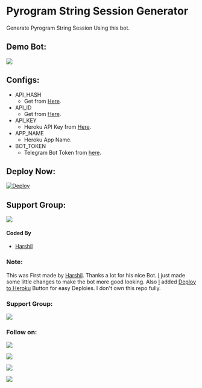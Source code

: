 # Pyrogram String Session Generator
Generate Pyrogram String Session Using this bot.

## Demo Bot:
<a href="http://t.me/genStr_HProbot"><img src="https://img.shields.io/badge/Telegram-Bot-blue.svg?logo=telegram"></a>

## Configs:
- API_HASH
  - Get from [Here](https://my.telegram.org).
- API_ID
  - Get from [Here](https://my.telegram.org).
- API_KEY
  - Heroku API Key from [Here](https://dashboard.heroku.com/account).
- APP_NAME
  - Heroku App Name.
- BOT_TOKEN
  - Telegram Bot Token from [here](https://t.me/BotFather).

## Deploy Now:
[![Deploy](https://www.herokucdn.com/deploy/button.svg)](https://heroku.com/deploy?template=https://github.com/harshil8981/HP-StringSessionGenerator)

## Support Group:
<a href="https://t.me/HP_Bot_discuss_group"><img src="https://img.shields.io/badge/Telegram-Join%20Telegram%20Group-blue.svg?logo=telegram"></a>

#### Coded By
- [Harshil](https://github.com/harshil8981)



### Note: 
This was First made by [Harshil](https://github.com/harshil8981). Thanks a lot for his nice Bot. [I](https://github.com/harshil8981) just made some little changes to make the bot more good looking. Also [I](https://github.com/harshil8981) added [Deploy to Heroku]((https://github.com/campers98/stringutest)) Button for easy Deploies. I don't own this repo fully.

### Support Group:
<a href="https://t.me/HP_Bot_discuss_group"><img src="https://img.shields.io/badge/Telegram-Join%20Telegram%20Group-blue.svg?logo=telegram"></a>

### Follow on:
<p align="left">
<a href="https://github.com/harshil8981"><img src="https://img.shields.io/badge/GitHub-Follow%20on%20GitHub-inactive.svg?logo=github"></a>
</p>
<p align="left">
<a href="https://twitter.com/hpquote1109"><img src="https://img.shields.io/badge/Twitter-Follow%20on%20Twitter-informational.svg?logo=twitter"></a>
</p>
<p align="left">
<a href="https://www.facebook.com/profile.php?id=100069920736400"><img src="https://img.shields.io/badge/Facebook-Follow%20on%20Facebook-blue.svg?logo=facebook"></a>
</p>
<p align="left">
<a href="https://www.instagram.com/h_a_r_s_h_i_l1109"><img src="https://img.shields.io/badge/Instagram-Follow%20on%20Instagram-important.svg?logo=instagram"></a>
</p>
